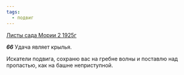 ```yaml
---
tags:
  - подвиг
---
```


[Листы сада Мории 2 1925г](https://127.0.0.1:4002/agni/1925)

___66___
Удача являет крылья.   

Искатели подвига, сохраню вас на гребне волны и поставлю над пропастью, как на башне неприступной.   


